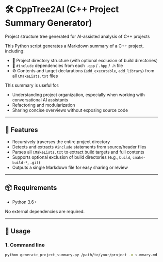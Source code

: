 # 🛠️ CppTree2AI (C++ Project Summary Generator)
Project structure tree generated for AI-assisted analysis of C++ projects

This Python script generates a Markdown summary of a C++ project, including:

- 📁 Project directory structure (with optional exclusion of build directories)
- 📎 `#include` dependencies from each `.cpp` / `.hpp` / `.h` file
- ⚙️ Contents and target declarations (`add_executable`, `add_library`) from all `CMakeLists.txt` files

This summary is useful for:
- Understanding project organization, especially when working with conversational AI assistants
- Refactoring and modularization
- Sharing concise overviews without exposing source code

---

## 🔧 Features

- Recursively traverses the entire project directory
- Detects and extracts `#include` statements from source/header files
- Parses all `CMakeLists.txt` to extract build targets and full contents
- Supports optional exclusion of build directories (e.g., `build`, `cmake-build-*`, `.git`)
- Outputs a single Markdown file for easy sharing or review

---

## 📦 Requirements

- Python 3.6+

No external dependencies are required.

---

## 🚀 Usage

### 1. Command line

```bash
python generate_project_summary.py /path/to/your/project -o summary.md --exclude-build
